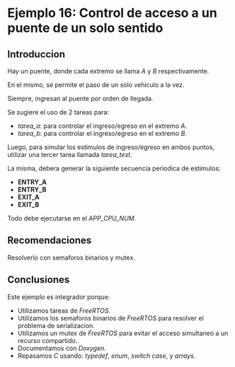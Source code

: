 # Ejemplo 16: Control de acceso a un puente de un solo sentido

## Introduccion

Hay un puente, donde cada extremo se llama _A_ y _B_ respectivamente.

En el mismo, se permite el paso de un solo vehiculo a la vez.

Siempre, ingresan al puente por orden de llegada.

Se sugiere el uso de 2 tareas para:

- _tarea_a_: para controlar el ingreso/egreso en el extremo _A_.
- _tarea_b_: para controlar el ingreso/egreso en el extremo _B_.

Luego, para simular los estimulos de ingreso/egreso en ambos puntos, utilizar una tercer tarea llamada _tarea_test_.

La misma, debera generar la siguiente secuencia periodica de estimulos:

- **ENTRY_A**
- **ENTRY_B**
- **EXIT_A**
- **EXIT_B**

Todo debe ejecutarse en el _APP_CPU_NUM_.

## Recomendaciones

Resolverlo con semaforos binarios y mutex.

## Conclusiones

Este ejemplo es integrador porque:

- Utilizamos tareas de _FreeRTOS_.
- Utilizamos los semaforos binarios de _FreeRTOS_ para resolver el problema de serializacion.
- Utilizamos un mutex de _FreeRTOS_ para evitar el acceso simultaneo a un recurso compartido.
- Documentamos con _Doxygen_.
- Repasamos _C_ usando: _typedef_, _enum_, _switch case_, y _arrays_.
